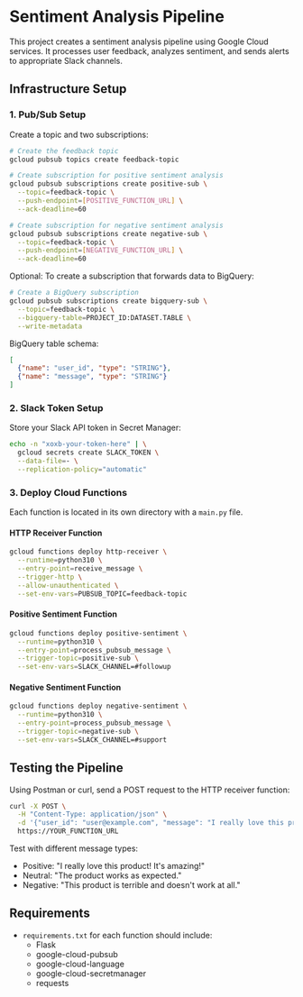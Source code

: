 # Sentiment Analysis Pipeline

This project creates a sentiment analysis pipeline using Google Cloud services. It processes user feedback, analyzes sentiment, and sends alerts to appropriate Slack channels.

## Infrastructure Setup

### 1. Pub/Sub Setup

Create a topic and two subscriptions:

```bash
# Create the feedback topic
gcloud pubsub topics create feedback-topic

# Create subscription for positive sentiment analysis
gcloud pubsub subscriptions create positive-sub \
  --topic=feedback-topic \
  --push-endpoint=[POSITIVE_FUNCTION_URL] \
  --ack-deadline=60

# Create subscription for negative sentiment analysis
gcloud pubsub subscriptions create negative-sub \
  --topic=feedback-topic \
  --push-endpoint=[NEGATIVE_FUNCTION_URL] \
  --ack-deadline=60
```

Optional: To create a subscription that forwards data to BigQuery:

```bash
# Create a BigQuery subscription
gcloud pubsub subscriptions create bigquery-sub \
  --topic=feedback-topic \
  --bigquery-table=PROJECT_ID:DATASET.TABLE \
  --write-metadata
```

BigQuery table schema:
```json
[
  {"name": "user_id", "type": "STRING"},
  {"name": "message", "type": "STRING"}
]
```

### 2. Slack Token Setup

Store your Slack API token in Secret Manager:

```bash
echo -n "xoxb-your-token-here" | \
  gcloud secrets create SLACK_TOKEN \
  --data-file=- \
  --replication-policy="automatic"
```

### 3. Deploy Cloud Functions

Each function is located in its own directory with a `main.py` file.

#### HTTP Receiver Function

```bash
gcloud functions deploy http-receiver \
  --runtime=python310 \
  --entry-point=receive_message \
  --trigger-http \
  --allow-unauthenticated \
  --set-env-vars=PUBSUB_TOPIC=feedback-topic
```

#### Positive Sentiment Function

```bash
gcloud functions deploy positive-sentiment \
  --runtime=python310 \
  --entry-point=process_pubsub_message \
  --trigger-topic=positive-sub \
  --set-env-vars=SLACK_CHANNEL=#followup
```

#### Negative Sentiment Function

```bash
gcloud functions deploy negative-sentiment \
  --runtime=python310 \
  --entry-point=process_pubsub_message \
  --trigger-topic=negative-sub \
  --set-env-vars=SLACK_CHANNEL=#support
```

## Testing the Pipeline

Using Postman or curl, send a POST request to the HTTP receiver function:

```bash
curl -X POST \
  -H "Content-Type: application/json" \
  -d '{"user_id": "user@example.com", "message": "I really love this product!"}' \
  https://YOUR_FUNCTION_URL
```

Test with different message types:
- Positive: "I really love this product! It's amazing!"
- Neutral: "The product works as expected."
- Negative: "This product is terrible and doesn't work at all."

## Requirements

- `requirements.txt` for each function should include:
  - Flask
  - google-cloud-pubsub
  - google-cloud-language
  - google-cloud-secretmanager
  - requests

